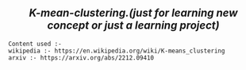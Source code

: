 <h2 align = "center" ><em> K-mean-clustering.(just for learning new concept or just a learning project)</em> </h2>

```
Content used :-
wikipedia :- https://en.wikipedia.org/wiki/K-means_clustering
arxiv :- https://arxiv.org/abs/2212.09410
```
   
